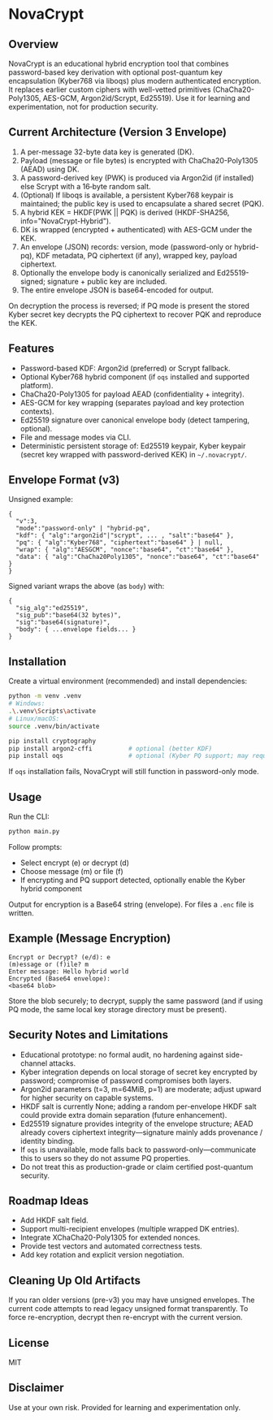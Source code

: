 # NovaCrypt

## Overview
NovaCrypt is an educational hybrid encryption tool that combines password-based key derivation with optional post-quantum key encapsulation (Kyber768 via liboqs) plus modern authenticated encryption. It replaces earlier custom ciphers with well-vetted primitives (ChaCha20-Poly1305, AES-GCM, Argon2id/Scrypt, Ed25519). Use it for learning and experimentation, not for production security.

## Current Architecture (Version 3 Envelope)
1. A per-message 32-byte data key is generated (DK).
2. Payload (message or file bytes) is encrypted with ChaCha20-Poly1305 (AEAD) using DK.
3. A password-derived key (PWK) is produced via Argon2id (if installed) else Scrypt with a 16‑byte random salt.
4. (Optional) If liboqs is available, a persistent Kyber768 keypair is maintained; the public key is used to encapsulate a shared secret (PQK).
5. A hybrid KEK = HKDF(PWK || PQK) is derived (HKDF-SHA256, info="NovaCrypt-Hybrid").
6. DK is wrapped (encrypted + authenticated) with AES-GCM under the KEK.
7. An envelope (JSON) records: version, mode (password-only or hybrid-pq), KDF metadata, PQ ciphertext (if any), wrapped key, payload ciphertext.
8. Optionally the envelope body is canonically serialized and Ed25519-signed; signature + public key are included.
9. The entire envelope JSON is base64-encoded for output.

On decryption the process is reversed; if PQ mode is present the stored Kyber secret key decrypts the PQ ciphertext to recover PQK and reproduce the KEK.

## Features
- Password-based KDF: Argon2id (preferred) or Scrypt fallback.
- Optional Kyber768 hybrid component (if `oqs` installed and supported platform).
- ChaCha20-Poly1305 for payload AEAD (confidentiality + integrity).
- AES-GCM for key wrapping (separates payload and key protection contexts).
- Ed25519 signature over canonical envelope body (detect tampering, optional).
- File and message modes via CLI.
- Deterministic persistent storage of: Ed25519 keypair, Kyber keypair (secret key wrapped with password-derived KEK) in `~/.novacrypt/`.

## Envelope Format (v3)
Unsigned example:
```
{
  "v":3,
  "mode":"password-only" | "hybrid-pq",
  "kdf": { "alg":"argon2id"|"scrypt", ... , "salt":"base64" },
  "pq": { "alg":"Kyber768", "ciphertext":"base64" } | null,
  "wrap": { "alg":"AESGCM", "nonce":"base64", "ct":"base64" },
  "data": { "alg":"ChaCha20Poly1305", "nonce":"base64", "ct":"base64" }
}
```
Signed variant wraps the above (as `body`) with:
```
{
  "sig_alg":"ed25519",
  "sig_pub":"base64(32 bytes)",
  "sig":"base64(signature)",
  "body": { ...envelope fields... }
}
```

## Installation
Create a virtual environment (recommended) and install dependencies:
```bash
python -m venv .venv
# Windows:
.\.venv\Scripts\activate
# Linux/macOS:
source .venv/bin/activate

pip install cryptography
pip install argon2-cffi          # optional (better KDF)
pip install oqs                  # optional (Kyber PQ support; may require system liboqs)
```
If `oqs` installation fails, NovaCrypt will still function in password-only mode.

## Usage
Run the CLI:
```bash
python main.py
```
Follow prompts:
- Select encrypt (e) or decrypt (d)
- Choose message (m) or file (f)
- If encrypting and PQ support detected, optionally enable the Kyber hybrid component

Output for encryption is a Base64 string (envelope). For files a `.enc` file is written.

## Example (Message Encryption)
```
Encrypt or Decrypt? (e/d): e
(m)essage or (f)ile? m
Enter message: Hello hybrid world
Encrypted (Base64 envelope):
<base64 blob>
```
Store the blob securely; to decrypt, supply the same password (and if using PQ mode, the same local key storage directory must be present).

## Security Notes and Limitations
- Educational prototype: no formal audit, no hardening against side-channel attacks.
- Kyber integration depends on local storage of secret key encrypted by password; compromise of password compromises both layers.
- Argon2id parameters (t=3, m=64MiB, p=1) are moderate; adjust upward for higher security on capable systems.
- HKDF salt is currently None; adding a random per-envelope HKDF salt could provide extra domain separation (future enhancement).
- Ed25519 signature provides integrity of the envelope structure; AEAD already covers ciphertext integrity—signature mainly adds provenance / identity binding.
- If `oqs` is unavailable, mode falls back to password-only—communicate this to users so they do not assume PQ properties.
- Do not treat this as production-grade or claim certified post-quantum security.

## Roadmap Ideas
- Add HKDF salt field.
- Support multi-recipient envelopes (multiple wrapped DK entries).
- Integrate XChaCha20-Poly1305 for extended nonces.
- Provide test vectors and automated correctness tests.
- Add key rotation and explicit version negotiation.

## Cleaning Up Old Artifacts
If you ran older versions (pre-v3) you may have unsigned envelopes. The current code attempts to read legacy unsigned format transparently. To force re-encryption, decrypt then re-encrypt with the current version.

## License
MIT

## Disclaimer
Use at your own risk. Provided for learning and experimentation only.
